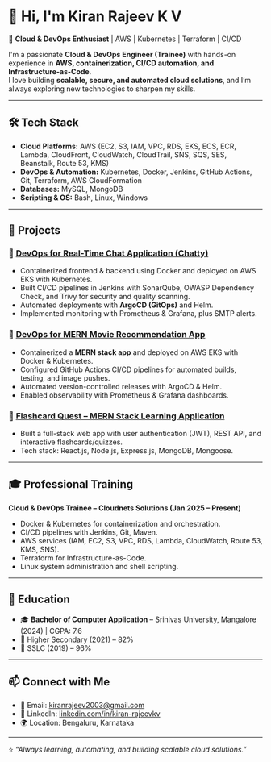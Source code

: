 # 👋 Hi, I'm Kiran Rajeev K V  

🚀 **Cloud & DevOps Enthusiast** | AWS | Kubernetes | Terraform | CI/CD  

I'm a passionate **Cloud & DevOps Engineer (Trainee)** with hands-on experience in **AWS, containerization, CI/CD automation, and Infrastructure-as-Code**.  
I love building **scalable, secure, and automated cloud solutions**, and I’m always exploring new technologies to sharpen my skills.  

---

## 🛠️ Tech Stack  

- **Cloud Platforms:** AWS (EC2, S3, IAM, VPC, RDS, EKS, ECS, ECR, Lambda, CloudFront, CloudWatch, CloudTrail, SNS, SQS, SES, Beanstalk, Route 53, KMS)  
- **DevOps & Automation:** Kubernetes, Docker, Jenkins, GitHub Actions, Git, Terraform, AWS CloudFormation  
- **Databases:** MySQL, MongoDB  
- **Scripting & OS:** Bash, Linux, Windows  

---

## 📂 Projects  

### 🔹 [DevOps for Real-Time Chat Application (Chatty)]()
- Containerized frontend & backend using Docker and deployed on AWS EKS with Kubernetes.  
- Built CI/CD pipelines in Jenkins with SonarQube, OWASP Dependency Check, and Trivy for security and quality scanning.  
- Automated deployments with **ArgoCD (GitOps)** and Helm.  
- Implemented monitoring with Prometheus & Grafana, plus SMTP alerts.  

### 🔹 [DevOps for MERN Movie Recommendation App]()  
- Containerized a **MERN stack app** and deployed on AWS EKS with Docker & Kubernetes.  
- Configured GitHub Actions CI/CD pipelines for automated builds, testing, and image pushes.  
- Automated version-controlled releases with ArgoCD & Helm.  
- Enabled observability with Prometheus & Grafana dashboards.  

### 🔹 [Flashcard Quest – MERN Stack Learning Application]()  
- Built a full-stack web app with user authentication (JWT), REST API, and interactive flashcards/quizzes.  
- Tech stack: React.js, Node.js, Express.js, MongoDB, Mongoose.  

---

## 🎓 Professional Training  

**Cloud & DevOps Trainee – Cloudnets Solutions (Jan 2025 – Present)**  
- Docker & Kubernetes for containerization and orchestration.  
- CI/CD pipelines with Jenkins, Git, Maven.  
- AWS services (IAM, EC2, S3, VPC, RDS, Lambda, CloudWatch, Route 53, KMS, SNS).  
- Terraform for Infrastructure-as-Code.  
- Linux system administration and shell scripting.  

---

## 📖 Education  

- 🎓 **Bachelor of Computer Application** – Srinivas University, Mangalore (2024) | CGPA: 7.6  
- 📘 Higher Secondary (2021) – 82%  
- 📘 SSLC (2019) – 96%  

---

## 📫 Connect with Me  

- 📧 Email: [kiranrajeev2003@gmail.com](mailto:kiranrajeev2003@gmail.com)  
- 💼 LinkedIn: [linkedin.com/in/kiran-rajeevkv](https://linkedin.com/in/kiran-rajeevkv)  
- 🌍 Location: Bengaluru, Karnataka  

---

⭐️ *“Always learning, automating, and building scalable cloud solutions.”*  
